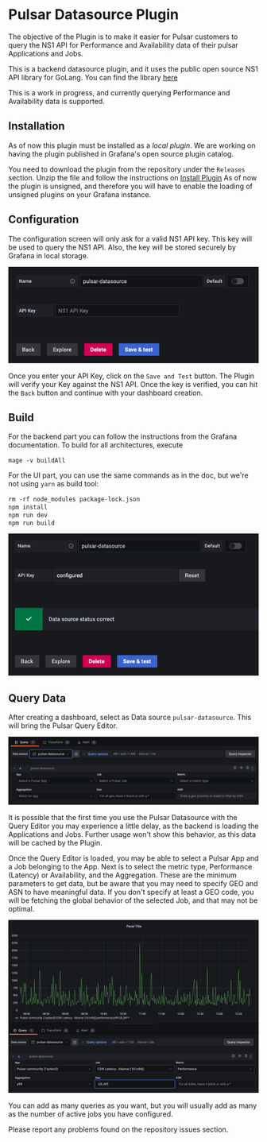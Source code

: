 # Pulsar Datasource Plugin

The objective of the Plugin is to make it easier for Pulsar customers to query
the NS1 API for Performance and Availability data of their pulsar Applications and
Jobs.

This is a backend datasource plugin, and it uses the public open source NS1 API library for
GoLang. You can find the library [here](https://github.com/ns1/ns1-go)

This is a work in progress, and currently querying Performance and Availability data
is supported.

## Installation

As of now this plugin must be installed as a *local plugin*. We are working on having
the plugin published in Grafana's open source plugin catalog.

You need to download the plugin from the repository under the `Releases` section. Unzip
the file and follow the instructions on [Install Plugin](https://grafana.com/docs/grafana/latest/plugins/installation/#install-plugin-on-local-grafana)
As of now the plugin is unsigned, and therefore you will have to enable the loading
of unsigned plugins on your Grafana instance.

## Configuration

The configuration screen will only ask for a valid NS1 API key. This key will be
used to query the NS1 API. Also, the key will be stored securely by Grafana in local
storage.

![Configuration Screen](https://raw.githubusercontent.com/ns1labs/grafana-pulsar-datasource/main/src/img/pulsar-plugin-cfg.png)

Once you enter your API Key, click on the `Save and Test` button. The Plugin will 
verify your Key against the NS1 API. Once the key is verified, you can hit the `Back`
button and continue with your dashboard creation.

## Build

For the backend part you can follow the instructions from the Grafana documentation.
To build for all architectures, execute

```shell
mage -v buildAll
```
For the UI part, you can use the same commands as in the doc, but we're not using
`yarn` as build tool:

```shell
rm -rf node_modules package-lock.json
npm install
npm run dev
npm run build
```

![Confirmation Screen](https://raw.githubusercontent.com/ns1labs/grafana-pulsar-datasource/main/src/img/datasource-correct.png?raw=true)

## Query Data

After creating a dashboard, select as Data source `pulsar-datasource`. This will bring
the Pulsar Query Editor.

![Pulsar Query Editor](https://raw.githubusercontent.com/ns1labs/grafana-pulsar-datasource/main/src/img/pulsar-query-editor.png?raw=true)

It is possible that the first time you use the Pulsar Datasource with the Query Editor 
you may experience a little delay, as the backend is loading the Applications and Jobs.
Further usage won't show this behavior, as this data will be cached by the Plugin.

Once the Query Editor is loaded, you may be able to select a Pulsar App and a Job
belonging to the App. Next is to select the metric type, Performance (Latency) or
Availability, and the Aggregation. These are the minimum parameters to get data,
but be aware that you may need to specify GEO and ASN to have meaningful data. 
If you don't specify at least a GEO code, you will be fetching the global behavior
of the selected Job, and that may not be optimal.

![Query Editor Example](https://raw.githubusercontent.com/ns1labs/grafana-pulsar-datasource/main/src/img/query-editor-example.png?raw=true)

You can add as many queries as you want, but you will usually add as many as the
number of active jobs you have configured.

Please report any problems found on the repository issues section.
